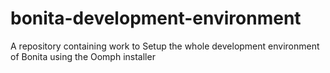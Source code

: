 bonita-development-environment
==============================

A repository containing work to Setup the whole development environment of Bonita using the Oomph installer
